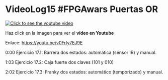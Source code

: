 # VideoLog15 #FPGAwars Puertas OR

[![Click to see the youtube video](https://img.youtube.com/vi/v0FrIy7EJ9E/0.jpg)](https://youtu.be/v0FrIy7EJ9E)

Haz click en la imagen para ver el **vídeo en Youtube**

Enlace: https://youtu.be/v0FrIy7EJ9E

0:00 Ejercicio 17.1: Barrera dos estados: automática (sensor IR) y manual.

1:03 Ejercicio 17.2: Caja fuerte dos claves (101 y 010)

2:02 Ejercicio 17.3: Franky dos estados:  automático (temporizado) y manual.
